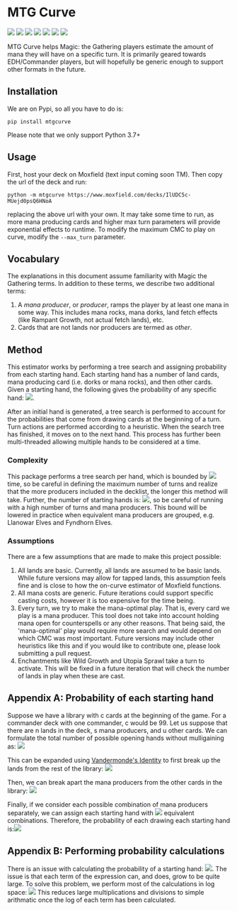 # MTG Curve
<img src='https://img.shields.io/pypi/l/mtgcurve.svg'>
<img src='https://img.shields.io/pypi/v/mtgcurve.svg'>
<img src='https://img.shields.io/pypi/wheel/mtgcurve.svg'>
<img src='https://img.shields.io/pypi/implementation/mtgcurve.svg'>
<img src='https://img.shields.io/pypi/status/mtgcurve.svg'>
<img src='https://img.shields.io/pypi/dm/mtgcurve.svg'>
<img src='https://img.shields.io/pypi/pyversions/mtgcurve.svg'>


MTG Curve helps Magic: the Gathering players estimate the amount of mana they will have on a specific turn. It is primarily geared towards EDH/Commander players, but will hopefully be generic enough to support other formats in the future.

## Installation

We are on Pypi, so all you have to do is:
```
pip install mtgcurve
```
Please note that we only support Python 3.7+

## Usage

First, host your deck on Moxfield (text input coming soon TM). Then copy the url of the deck and run:
```
python -m mtgcurve https://www.moxfield.com/decks/IlUDC5c-MUejd0psQ6HNoA
```

replacing the above url with your own. It may take some time to run, as more mana producing cards and higher max turn parameters will provide exponential effects to runtime. To modify the maximum CMC to play on curve, modify the `--max_turn` parameter.

## Vocabulary

The explanations in this document assume familiarity with Magic the Gathering terms. In addition to these terms, we describe two additional terms:
1. A *mana producer*, or *producer*, ramps the player by at least one mana in some way. This includes mana rocks, mana dorks, land fetch effects (like Rampant Growth, not actual fetch lands), etc.
2. Cards that are not lands nor producers are termed as *other*.

## Method

This estimator works by performing a tree search and assigning probability from each starting hand. Each starting hand has a number of land cards, mana producing card (i.e. dorks or mana rocks), and then other cards. Given a starting hand, the following gives the probability of any specific hand:
<img src="https://render.githubusercontent.com/render/math?math={{\left|lands_{library}\right|}\choose {\left|lands_{hand}\right|}}{{\left|other_{library}\right|}\choose {\left|other_{hand}\right|}} / {{\left|cards_{library}\right|} \choose 7}">.

After an initial hand is generated, a tree search is performed to account for the probabilities that come from drawing cards at the beginning of a turn. Turn actions are performed according to a heuristic. When the search tree has finished, it moves on to the next hand. This process has further been multi-threaded allowing multiple hands to be considered at a time.

### Complexity

This package performs a tree search per hand, which is bounded by <img src="https://render.githubusercontent.com/render/math?math=O((\left|producers\right| %2B 2)^{turns})"> time, so be careful in defining the maximum number of turns and realize that the more producers included in the decklist, the longer this method will take. Further, the number of starting hands is: <img src="https://render.githubusercontent.com/render/math?math=\sum_{i=0}^7\sum_{j=0}^{7-i}{{\left|producers\right|} \choose j}\in O(|producers|^7)">, so be careful of running with a high number of turns and mana producers. This bound will be lowered in practice when equivalent mana producers are grouped, e.g. Llanowar Elves and Fyndhorn Elves.

### Assumptions

There are a few assumptions that are made to make this project possible:
1. All lands are basic. Currently, all lands are assumed to be basic lands. While future versions may allow for tapped lands, this assumption feels fine and is close to how the on-curve estimator of Moxfield functions.
2. All mana costs are generic. Future iterations could support specific casting costs, however it is too expensive for the time being.
3. Every turn, we try to make the mana-optimal play. That is, every card we play is a mana producer. This tool does not take into account holding mana open for counterspells or any other reasons. That being said, the 'mana-optimal' play would require more search and would depend on which CMC was most important. Future versions may include other heuristics like this and if you would like to contribute one, please look submitting a pull request.
4. Enchantments like Wild Growth and Utopia Sprawl take a turn to activate. This will be fixed in a future iteration that will check the number of lands in play when these are cast.

## Appendix A: Probability of each starting hand

Suppose we have a library with c cards at the beginning of the game. For a commander deck with one commander, c would be 99. Let us suppose that there are n lands in the deck, s mana producers, and u other cards. We can formulate the total number of possible opening hands without mulligaining as: <img src="https://render.githubusercontent.com/render/math?math={c \choose 7}={{n %2B s %2B u} \choose 7}">

This can be expanded using [Vandermonde's Identity](https://en.wikipedia.org/wiki/Vandermonde%27s_identity) to first break up the lands from the rest of the library:
<img src="https://render.githubusercontent.com/render/math?math={c \choose 7}={{n %2B s %2B u} \choose 7}=\sum_{i=0}^7{n\choose i}{{s %2B u}\choose {7-i}}">

Then, we can break apart the mana producers from the other cards in the library:
<img src="https://render.githubusercontent.com/render/math?math=\sum_{i=0}^7{n\choose i}{{s %2B u}\choose 7-i}=\sum_{i=0}^7\sum_{j=0}^{7-i}{n\choose i}{s\choose j}{u\choose {7-i-j}}">

Finally, if we consider each possible combination of mana producers separately, we can assign each starting hand with <img src="https://render.githubusercontent.com/render/math?math={n\choose i}{u\choose {7-i-j}}"> equivalent combinations. Therefore, the probability of each drawing each starting hand is:<img src="https://render.githubusercontent.com/render/math?math={n\choose i}{u\choose {7-i-j}} / {c \choose 7}">

## Appendix B: Performing probability calculations

There is an issue with calculating the probability of a starting hand:
<img src="https://render.githubusercontent.com/render/math?math={n\choose i}{u\choose {7-i-j}} / {c \choose 7}">.
The issue is that each term of the expression can, and does, grow to be quite large. To solve this problem, we perform most of the calculations in log space:
<img src="https://render.githubusercontent.com/render/math?math=\log\left({n\choose i}{u\choose {7-i-j}} / {c \choose 7}\right)=\log{n\choose i} %2B \log{u\choose {7-i-j}}-\log{c \choose 7}">
This reduces large multiplications and divisions to simple arithmatic once the log of each term has been calculated.
